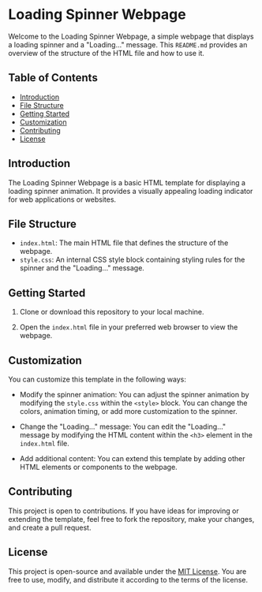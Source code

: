 # Loading Spinner Webpage

Welcome to the Loading Spinner Webpage, a simple webpage that displays a loading spinner and a "Loading..." message. This `README.md` provides an overview of the structure of the HTML file and how to use it.

## Table of Contents
- [Introduction](#introduction)
- [File Structure](#file-structure)
- [Getting Started](#getting-started)
- [Customization](#customization)
- [Contributing](#contributing)
- [License](#license)

## Introduction

The Loading Spinner Webpage is a basic HTML template for displaying a loading spinner animation. It provides a visually appealing loading indicator for web applications or websites.

## File Structure

- `index.html`: The main HTML file that defines the structure of the webpage.
- `style.css`: An internal CSS style block containing styling rules for the spinner and the "Loading..." message.

## Getting Started

1. Clone or download this repository to your local machine.

2. Open the `index.html` file in your preferred web browser to view the webpage.

## Customization

You can customize this template in the following ways:

- Modify the spinner animation: You can adjust the spinner animation by modifying the `style.css` within the `<style>` block. You can change the colors, animation timing, or add more customization to the spinner.

- Change the "Loading..." message: You can edit the "Loading..." message by modifying the HTML content within the `<h3>` element in the `index.html` file.

- Add additional content: You can extend this template by adding other HTML elements or components to the webpage.

## Contributing

This project is open to contributions. If you have ideas for improving or extending the template, feel free to fork the repository, make your changes, and create a pull request.

## License

This project is open-source and available under the [MIT License](LICENSE). You are free to use, modify, and distribute it according to the terms of the license.
